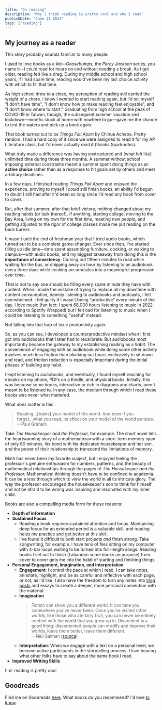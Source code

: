 ```yaml
---
title: "On reading"
description: "Why I think reading is pretty cool and why I read"
publishDate: "June 11 2024"
tags: ["reading"]
---
```


## My journey as a reader 
This story probably sounds familiar to many people. 

I used to love books as a kid—*Goosebumps*, the *Percy Jackson* series, you name it—I could read for hours on end without needing a break. As I got older, reading felt like a drag. During my middle school and high school years, if I had spare time, reading would've been my last choice activity with which to fill that time.

As high school drew to a close, my perception of reading still carried the weight of a chore. I knew I *wanted* to start reading again, but I'd tell myself "I don't have time", "I don't know how to make reading feel enjoyable", and "I don't know where to start." Graduating from high school at the peak of COVID-19 in Taiwan, though, the subsequent summer vacation and lockdown—months stuck at home with nowhere to go—gave me the chance to test the waters and pick up a book again.

That book turned out to be *Things Fall Apart* by Chinua Achebe. Pretty random. I had a hard copy of it since we were assigned to read it for my AP Literature class, but I'd never actually read it (thanks Sparknotes). 

What truly made a difference was having unstructured and (what felt like) unlimited time during those three months. A summer without school imposing external constraints meant a summer spent doing things as an **active choice** rather than as a response to hit goals set by others and meet arbitrary deadlines. 

In a few days, I finished reading *Things Fall Apart* and enjoyed the experience, proving to myself I *could* still finish books, an ability I'd begun to doubt I still had after it'd been so long since I'd read any book from cover to cover. 

But, after that summer, after that brief victory, nothing changed about my reading habits (or lack thereof). If anything, starting college, moving to the Bay Area, living on my own for the first time, meeting new people, and getting adjusted to the rigor of college classes made me put reading on the back burner. 

It wasn't until the end of freshman year that I tried audio books, which turned out to be a complete game-changer. Ever since then, I've started filling up idle time—time spent assembling furniture, cooking, or walking to campus—with audio books, and my biggest takeaway from doing this is the **importance of consistency**. Carving out fifteen minutes to read while waiting for the bus, or chipping away an hour by listening to an audiobook every three days while cooking accumulates into a meaningful progression over time.

That is not to say one should be filling every spare minute they have with content. When I made the mistake of trying to replace *all* my downtime with content consumption, namely listening to audiobooks and podcasts, I felt overwhelmed. I felt guilty if I wasn't being "productive" every minute of the day. I love music (fun fact: I spent 68,000 hours listening to music in 2022 according to Spotify Wrapped) but I felt bad for listening to music when I could be listening to something "useful" instead.

Not falling into that trap of toxic productivity again. 

So, as you can see, I developed a counterproductive mindset when I first got into audiobooks that I later had to recalibrate. But audiobooks most importantly became the gateway to my establishing reading as a *habit*. The convenience of engaging with an audiobook while doing some other activity involves much less friction than blocking out hours exclusively to sit down and read, and friction reduction is especially important during the initial phases of building any habit.

I kept listening to audiobooks, and eventually, I found myself reaching for ebooks on my phone, PDFs on a Kindle, and physical books. Initially, this was because some books, interactive or rich in diagrams and charts, aren't meant to be listened to. In any case, the medium through which I read these books was never what mattered.

What *does* matter is this: 
> Reading...\[trains] your model of the world. And even if you forget...what you read, its effect on your model of the world persists. <br>
> —Paul Graham

Take *The Housekeeper and the Professor,* for example. The short novel tells the heartwarming story of a mathematician with a short-term memory span of only 80 minutes, his bond with his dedicated housekeeper and her son, and the power of their relationship to transcend the limitations of memory.

Math has never been my favorite subject, but I enjoyed feeling the professor's genuine enthusiasm for numbers, patterns, and the beauty of mathematical relationships through the pages of *The Housekeeper and the Professor.* Mathematical thinking doesn't have to be confined to academia. It can be a lens through which to view the world in all its intricate glory. The way the professor encouraged the housekeeper's son to think for himself and not be afraid to be wrong was inspiring and resonated with my inner child.

Books are also a compelling media form for these reasons:
- **Depth of information**
- **Sustained Focus**
	- Reading a book requires sustained attention and focus. Maintaining deep focus for an extended period is a valuable skill, and reading helps me practice and get better at this skill. 
	- I've found it difficult to both start projects *and* finish strong. Take songwriting, for example. I have tens of files sitting on my computer with 4-bar loops waiting to be turned into full-length songs. Reading books I set out to finish (I abandon some books on purpose) from cover to cover gets me into the habit of starting and finishing things.
- **Personal Engagement, Imagination, and Interpretation**
	- **Engagement**: I control the pace at which I read. I can take notes, annotate, highlight, and be as careful and reflective with each page, or not, as I'd like. I also have the freedom to turn any notes into [blog posts](https://heidihuang.com) and essays to create a deeper, more personal connection with the material.
	- **Imagination**
		> Fiction can show you a different world. It can take you somewhere you've never been. Once you've visited other worlds, like those who ate fairy fruit, you can never be entirely content with the world that you grew up in. Discontent is a good thing: discontented people can modify and improve their worlds, leave them better, leave them different.<br>
		> 	—Neil Gaiman ([source](https://www.theguardian.com/books/2013/oct/24/neil-gaiman-face-facts-need-fiction))
	- **Interpretation**: When we engage with a text on a personal level, we become active participants in the storytelling process. I love hearing what other folks have to say about the same book I read.
- **Improved Writing Skills**

tl;dr reading is pretty cool

## Goodreads
Find me on Goodreads [here](https://www.goodreads.com/user/show/165868055-heidi-huang). What books do you recommend? I'd love [to know](/src/pages/contact.astro).